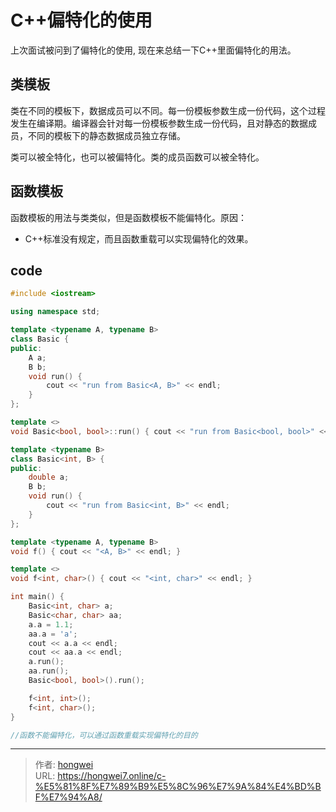 # C++偏特化的使用


上次面试被问到了偏特化的使用, 现在来总结一下C++里面偏特化的用法。

## 类模板

类在不同的模板下，数据成员可以不同。每一份模板参数生成一份代码，这个过程发生在编译期。编译器会针对每一份模板参数生成一份代码，且对静态的数据成员，不同的模板下的静态数据成员独立存储。

类可以被全特化，也可以被偏特化。类的成员函数可以被全特化。

## 函数模板

函数模板的用法与类类似，但是函数模板不能偏特化。原因：

- C++标准没有规定，而且函数重载可以实现偏特化的效果。

## code

```cpp
#include <iostream>

using namespace std;

template <typename A, typename B>
class Basic {
public:
    A a;
    B b;
    void run() {
        cout << "run from Basic<A, B>" << endl;
    }
};

template <>
void Basic<bool, bool>::run() { cout << "run from Basic<bool, bool>" << endl; }

template <typename B>
class Basic<int, B> {
public:
    double a;
    B b;
    void run() {
        cout << "run from Basic<int, B>" << endl;
    }
};

template <typename A, typename B>
void f() { cout << "<A, B>" << endl; }

template <>
void f<int, char>() { cout << "<int, char>" << endl; }

int main() {
    Basic<int, char> a;
    Basic<char, char> aa;
    a.a = 1.1;
    aa.a = 'a';
    cout << a.a << endl;
    cout << aa.a << endl;
    a.run();
    aa.run();
    Basic<bool, bool>().run();

    f<int, int>();
    f<int, char>();
}

//函数不能偏特化，可以通过函数重载实现偏特化的目的
```


---

> 作者: [hongwei](https://github.com/hongwei7)  
> URL: https://hongwei7.online/c-%E5%81%8F%E7%89%B9%E5%8C%96%E7%9A%84%E4%BD%BF%E7%94%A8/  

